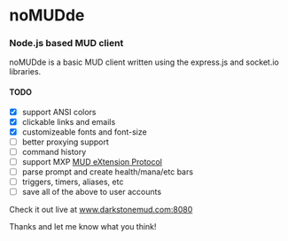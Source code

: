 # noMUDde
### Node.js based MUD client

noMUDde is a basic MUD client written using the express.js and socket.io libraries.

#### TODO
- [x] support ANSI colors
- [x] clickable links and emails
- [x] customizeable fonts and font-size
- [ ] better proxying support
- [ ] command history
- [ ] support MXP [MUD eXtension Protocol](http://www.zuggsoft.com/zmud/mxp.htm)
- [ ] parse prompt and create health/mana/etc bars
- [ ] triggers, timers, aliases, etc
- [ ] save all of the above to user accounts

Check it out live at www.darkstonemud.com:8080

Thanks and let me know what you think!
